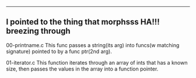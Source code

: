 ---------------------------------------------
I pointed to the thing that morphsss HA!!!
breezing through
-------------------------------------------

00-printname.c
This func passes a string(its arg) into funcs(w matching signature) pointed to by a func ptr(2nd arg).

01-iterator.c
This function iterates through an array of ints that has a known size, then passes the values in the array into a function pointer.
